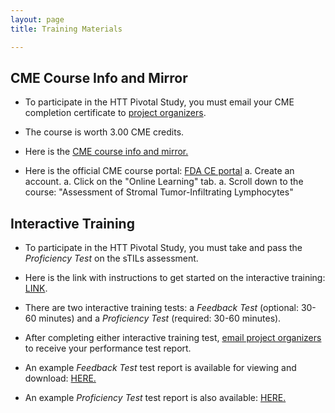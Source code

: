 ```yaml
---
layout: page
title: Training Materials 

---
```


## CME Course Info and Mirror

* To participate in the HTT Pivotal Study, you must email your CME completion certificate to [project organizers](./team.html).

* The course is worth 3.00 CME credits.

* Here is the [CME course info and mirror.](training-2023/cmeCourse.html)

* Here is the official CME course portal: [FDA CE portal](https://ceportal.fda.gov/)
    a. Create an account.
    a. Click on the "Online Learning" tab.
    a. Scroll down to the course: "Assessment of Stromal Tumor-Infiltrating Lymphocytes"

## Interactive Training

* To participate in the HTT Pivotal Study, you must take and pass the *Proficiency Test* on the sTILs assessment.

* Here is the link with instructions to get started on the interactive training: [LINK](training-2023/interactiveTraining-gettingStarted.html).

* There are two interactive training tests: a *Feedback Test* (optional: 30-60 minutes) and a *Proficiency Test* (required: 30-60 minutes).

* After completing either interactive training test, [email project organizers](team.html) to receive your performance test report.

* An example *Feedback Test* test report is available for viewing and download: [HERE.](training-2023/pdfs/testReport-example-feedback1.pdf)  

* An example *Proficiency Test* test report is also available: [HERE.](training-2023/pdfs/testReport-example-proficiency1.pdf)  


 

